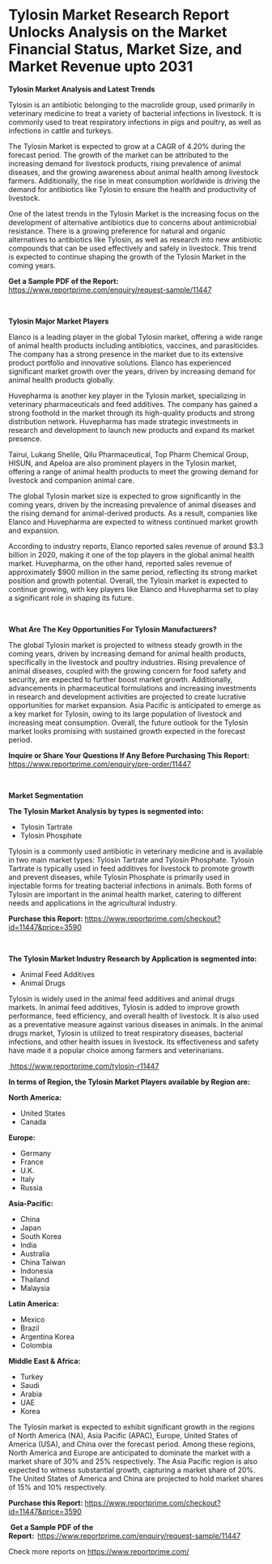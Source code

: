 <p><h1>Tylosin Market Research Report Unlocks Analysis on the Market Financial Status, Market Size, and Market Revenue upto 2031</h1></p><p><strong>Tylosin Market Analysis and Latest Trends</strong></p>
<p><p>Tylosin is an antibiotic belonging to the macrolide group, used primarily in veterinary medicine to treat a variety of bacterial infections in livestock. It is commonly used to treat respiratory infections in pigs and poultry, as well as infections in cattle and turkeys.</p><p>The Tylosin Market is expected to grow at a CAGR of 4.20% during the forecast period. The growth of the market can be attributed to the increasing demand for livestock products, rising prevalence of animal diseases, and the growing awareness about animal health among livestock farmers. Additionally, the rise in meat consumption worldwide is driving the demand for antibiotics like Tylosin to ensure the health and productivity of livestock.</p><p>One of the latest trends in the Tylosin Market is the increasing focus on the development of alternative antibiotics due to concerns about antimicrobial resistance. There is a growing preference for natural and organic alternatives to antibiotics like Tylosin, as well as research into new antibiotic compounds that can be used effectively and safely in livestock. This trend is expected to continue shaping the growth of the Tylosin Market in the coming years.</p></p>
<p><strong>Get a Sample PDF of the Report:&nbsp;</strong> <a href="https://www.reportprime.com/enquiry/request-sample/11447">https://www.reportprime.com/enquiry/request-sample/11447</a></p>
<p>&nbsp;</p>
<p><strong>Tylosin Major Market Players</strong></p>
<p><p>Elanco is a leading player in the global Tylosin market, offering a wide range of animal health products including antibiotics, vaccines, and parasiticides. The company has a strong presence in the market due to its extensive product portfolio and innovative solutions. Elanco has experienced significant market growth over the years, driven by increasing demand for animal health products globally.</p><p>Huvepharma is another key player in the Tylosin market, specializing in veterinary pharmaceuticals and feed additives. The company has gained a strong foothold in the market through its high-quality products and strong distribution network. Huvepharma has made strategic investments in research and development to launch new products and expand its market presence.</p><p>Tairui, Lukang Shelile, Qilu Pharmaceutical, Top Pharm Chemical Group, HISUN, and Apeloa are also prominent players in the Tylosin market, offering a range of animal health products to meet the growing demand for livestock and companion animal care.</p><p>The global Tylosin market size is expected to grow significantly in the coming years, driven by the increasing prevalence of animal diseases and the rising demand for animal-derived products. As a result, companies like Elanco and Huvepharma are expected to witness continued market growth and expansion.</p><p>According to industry reports, Elanco reported sales revenue of around $3.3 billion in 2020, making it one of the top players in the global animal health market. Huvepharma, on the other hand, reported sales revenue of approximately $900 million in the same period, reflecting its strong market position and growth potential. Overall, the Tylosin market is expected to continue growing, with key players like Elanco and Huvepharma set to play a significant role in shaping its future.</p></p>
<p>&nbsp;</p>
<p><strong>What Are The Key Opportunities For Tylosin Manufacturers?</strong></p>
<p><p>The global Tylosin market is projected to witness steady growth in the coming years, driven by increasing demand for animal health products, specifically in the livestock and poultry industries. Rising prevalence of animal diseases, coupled with the growing concern for food safety and security, are expected to further boost market growth. Additionally, advancements in pharmaceutical formulations and increasing investments in research and development activities are projected to create lucrative opportunities for market expansion. Asia Pacific is anticipated to emerge as a key market for Tylosin, owing to its large population of livestock and increasing meat consumption. Overall, the future outlook for the Tylosin market looks promising with sustained growth expected in the forecast period.</p></p>
<p><strong>Inquire or Share Your Questions If Any Before Purchasing This Report:</strong> <a href="https://www.reportprime.com/enquiry/pre-order/11447">https://www.reportprime.com/enquiry/pre-order/11447</a></p>
<p>&nbsp;</p>
<p><strong>Market Segmentation</strong></p>
<p><strong>The Tylosin Market Analysis by types is segmented into:</strong></p>
<p><ul><li>Tylosin Tartrate</li><li>Tylosin Phosphate</li></ul></p>
<p><p>Tylosin is a commonly used antibiotic in veterinary medicine and is available in two main market types: Tylosin Tartrate and Tylosin Phosphate. Tylosin Tartrate is typically used in feed additives for livestock to promote growth and prevent diseases, while Tylosin Phosphate is primarily used in injectable forms for treating bacterial infections in animals. Both forms of Tylosin are important in the animal health market, catering to different needs and applications in the agricultural industry.</p></p>
<p><strong>Purchase this Report:&nbsp;</strong><a href="https://www.reportprime.com/checkout?id=11447&price=3590">https://www.reportprime.com/checkout?id=11447&price=3590</a></p>
<p>&nbsp;</p>
<p><strong>The Tylosin Market Industry Research by Application is segmented into:</strong></p>
<p><ul><li>Animal Feed Additives</li><li>Animal Drugs</li></ul></p>
<p><p>Tylosin is widely used in the animal feed additives and animal drugs markets. In animal feed additives, Tylosin is added to improve growth performance, feed efficiency, and overall health of livestock. It is also used as a preventative measure against various diseases in animals. In the animal drugs market, Tylosin is utilized to treat respiratory diseases, bacterial infections, and other health issues in livestock. Its effectiveness and safety have made it a popular choice among farmers and veterinarians.</p></p>
<p><a href="https://www.reportprime.com/tylosin-r11447">&nbsp;https://www.reportprime.com/tylosin-r11447</a></p>
<p><strong>In terms of Region, the Tylosin Market Players available by Region are:</strong></p>
<p>
    <p> <strong> North America: </strong>
        <ul>
            <li>United States</li>
            <li>Canada</li>
        </ul>
        </p> 
    <p> <strong> Europe: </strong>
        <ul>
            <li>Germany</li>
            <li>France</li>
            <li>U.K.</li>
            <li>Italy</li>
            <li>Russia</li>
        </ul>
        </p> 
    <p> <strong> Asia-Pacific: </strong>
        <ul>
            <li>China</li>
            <li>Japan</li>
            <li>South Korea</li>
            <li>India</li>
            <li>Australia</li>
            <li>China Taiwan</li>
            <li>Indonesia</li>
            <li>Thailand</li>
            <li>Malaysia</li>
        </ul>
        </p> 
    <p> <strong> Latin America: </strong>
        <ul>
            <li>Mexico</li>
            <li>Brazil</li>
            <li>Argentina Korea</li>
            <li>Colombia</li>
        </ul>
        </p> 
    <p> <strong> Middle East & Africa: </strong>
        <ul>
            <li>Turkey</li>
            <li>Saudi</li>
            <li>Arabia</li>
            <li>UAE</li>
            <li>Korea</li>
        </ul>
    </p>
    </p>
<p><p>The Tylosin market is expected to exhibit significant growth in the regions of North America (NA), Asia Pacific (APAC), Europe, United States of America (USA), and China over the forecast period. Among these regions, North America and Europe are anticipated to dominate the market with a market share of 30% and 25% respectively. The Asia Pacific region is also expected to witness substantial growth, capturing a market share of 20%. The United States of America and China are projected to hold market shares of 15% and 10% respectively.</p></p>
<p><strong>Purchase this Report: </strong><a href="https://www.reportprime.com/checkout?id=11447&price=3590">https://www.reportprime.com/checkout?id=11447&price=3590</a></p>
<p>&nbsp;<strong>Get a Sample PDF of the Report:&nbsp;&nbsp;</strong><a href="https://www.reportprime.com/enquiry/request-sample/11447">https://www.reportprime.com/enquiry/request-sample/11447</a></p>
<p><strong></strong></p>
<p>Check more reports on <a href="https://www.reportprime.com/">https://www.reportprime.com/</a></p>